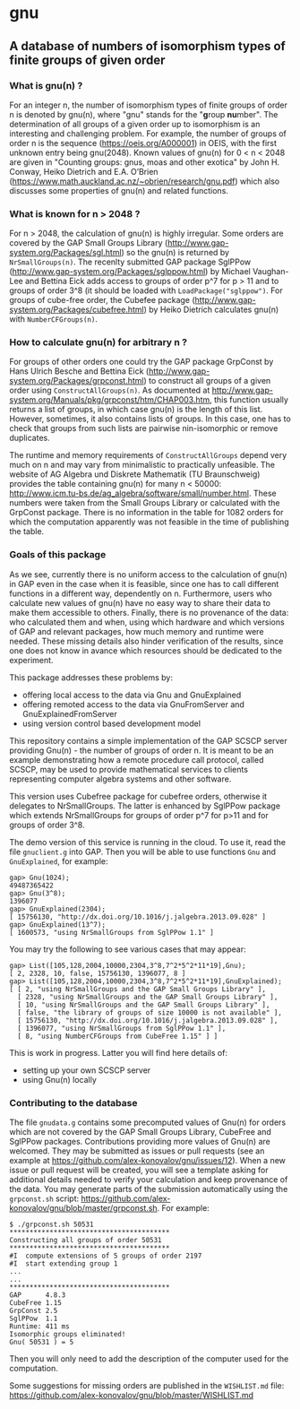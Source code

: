 # gnu

## A database of numbers of isomorphism types of finite groups of given order

### What is gnu(n) ?

For an integer n, the number of isomorphism types of finite groups of order n 
is denoted by gnu(n), where "gnu" stands for the "**g**roup **nu**mber". The
determination of all groups of a given order up to isomorphism is an interesting
and challenging problem. For example, the number of groups of order n is the
sequence (<https://oeis.org/A000001>) in OEIS, with the first unknown entry being
gnu(2048). Known values of gnu(n) for 0 < n < 2048 are given in "Counting groups: 
gnus, moas and other exotica" by John H. Conway, Heiko Dietrich and E.A. O’Brien
(<https://www.math.auckland.ac.nz/~obrien/research/gnu.pdf>) which also discusses
some properties of gnu(n) and related functions.

### What is known for n > 2048 ?

For n > 2048, the calculation of gnu(n) is highly irregular. Some orders are covered
by the GAP Small Groups Library (<http://www.gap-system.org/Packages/sgl.html>) so
the gnu(n) is returned by `NrSmallGroups(n)`. The recenlty submitted GAP package 
SglPPow (<http://www.gap-system.org/Packages/sglppow.html>) by Michael Vaughan-Lee 
and Bettina Eick adds access to groups of order p^7 for p > 11 and to groups of order 
3^8 (it should be loaded with `LoadPackage("sglppow")`. For groups of cube-free order,
the Cubefee package (<http://www.gap-system.org/Packages/cubefree.html>) by Heiko 
Dietrich calculates gnu(n) with `NumberCFGroups(n)`.

### How to calculate gnu(n) for arbitrary n ?

For groups of other orders one could try the GAP package GrpConst by Hans Ulrich 
Besche and Bettina Eick (<http://www.gap-system.org/Packages/grpconst.html>) to 
construct all groups of a given order using `ConstructAllGroups(n)`. As documented 
at <http://www.gap-system.org/Manuals/pkg/grpconst/htm/CHAP003.htm>, this function 
usually returns a list of groups, in which case gnu(n) is the length of this list.
However, sometimes, it also contains lists of groups. In this case, one has to 
check that groups from such lists are pairwise nin-isomorphic or remove duplicates.

The runtime and memory requirements of `ConstructAllGroups` depend very much on n
and may vary from minimalistic to practically unfeasible. The website of AG Algebra 
und Diskrete Mathematik (TU Braunschweig) provides the table containing gnu(n) for 
many n < 50000: <http://www.icm.tu-bs.de/ag_algebra/software/small/number.html>.
These numbers were taken from the Small Groups Library or calculated with the 
GrpConst package. There is no information in the table for 1082 orders for which
the computation apparently was not feasible in the time of publishing the table.

### Goals of this package

As we see, currently there is no uniform access to the calculation of gnu(n) in
GAP even in the case when it is feasible, since one has to call different functions
in a different way, dependently on n. Furthermore, users who calculate new values 
of gnu(n) have no easy way to share their data to make them accessible to others.
Finally, there is no provenance of the data: who calculated them and when, using
which hardware and which versions of GAP and relevant packages, how much memory 
and runtime were needed. These missing details also hinder verification of the 
results, since one does not know in avance which resources should be dedicated 
to the experiment.

This package addresses these problems by:
- offering local access to the data via Gnu and GnuExplained 
- offering remoted access to the data via GnuFromServer and GnuExplainedFromServer
- using version control based development model

This repository contains a simple implementation of the GAP SCSCP 
server providing Gnu(n) - the number of groups of order n. It is
meant to be an example demonstrating how a remote procedure call 
protocol, called SCSCP, may be used to provide mathematical services
to clients representing computer algebra systems and other software.

This version uses Cubefree package for cubefree orders, otherwise
it delegates to NrSmallGroups. The latter is enhanced by SglPPow 
package which extends NrSmallGroups for groups of order p^7 for 
p>11 and for groups of order 3^8.

The demo version of this service is running in the cloud. To use
it, read the file `gnuclient.g` into GAP. Then you will be able
to use functions `Gnu` and `GnuExplained`, for example:

```
gap> Gnu(1024);
49487365422
gap> Gnu(3^8);
1396077
gap> GnuExplained(2304);
[ 15756130, "http://dx.doi.org/10.1016/j.jalgebra.2013.09.028" ]
gap> GnuExplained(13^7);
[ 1600573, "using NrSmallGroups from SglPPow 1.1" ]
```

You may try the following to see various cases that may appear:

```
gap> List([105,128,2004,10000,2304,3^8,7^2*5^2*11*19],Gnu);
[ 2, 2328, 10, false, 15756130, 1396077, 8 ]
gap> List([105,128,2004,10000,2304,3^8,7^2*5^2*11*19],GnuExplained);
[ [ 2, "using NrSmallGroups and the GAP Small Groups Library" ], 
  [ 2328, "using NrSmallGroups and the GAP Small Groups Library" ], 
  [ 10, "using NrSmallGroups and the GAP Small Groups Library" ], 
  [ false, "the library of groups of size 10000 is not available" ], 
  [ 15756130, "http://dx.doi.org/10.1016/j.jalgebra.2013.09.028" ], 
  [ 1396077, "using NrSmallGroups from SglPPow 1.1" ], 
  [ 8, "using NumberCFGroups from CubeFree 1.15" ] ]
```

This is work in progress. Latter you will find here details of:
* setting up your own SCSCP server
* using Gnu(n) locally

### Contributing to the database

The file `gnudata.g` contains some precomputed values of Gnu(n) for
orders which are not covered by the GAP Small Groups Library, CubeFree
and SglPPow packages. Contributions providing more values of Gnu(n) 
are welcomed. They may be submitted as issues or pull requests (see
an example at <https://github.com/alex-konovalov/gnu/issues/12>).
When a new issue or pull request will be created, you will see a template
asking for additional details needed to verify your calculation and
keep provenance of the data. You may generate parts of the submission 
automatically using the `grpconst.sh` script:
<https://github.com/alex-konovalov/gnu/blob/master/grpconst.sh>. For 
example:

```
$ ./grpconst.sh 50531
****************************************
Constructing all groups of order 50531
****************************************
#I  compute extensions of 5 groups of order 2197
#I  start extending group 1
...
...
****************************************
GAP      4.8.3
CubeFree 1.15
GrpConst 2.5
SglPPow  1.1
Runtime: 411 ms
Isomorphic groups eliminated!
Gnu( 50531 ) = 5
```

Then you will only need to add the description of the computer used for the computation.

Some suggestions for missing orders are published in the `WISHLIST.md` file:
<https://github.com/alex-konovalov/gnu/blob/master/WISHLIST.md>
